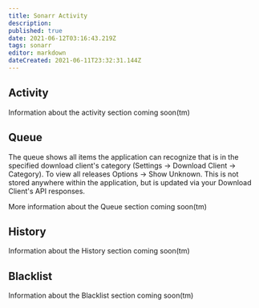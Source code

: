 ```yaml
---
title: Sonarr Activity
description: 
published: true
date: 2021-06-12T03:16:43.219Z
tags: sonarr
editor: markdown
dateCreated: 2021-06-11T23:32:31.144Z
---
```


## Activity

Information about the activity section coming soon(tm)

## Queue

The queue shows all items the application can recognize that is in the specified download client's category (Settings -> Download Client -> Category). To view all releases Options -> Show Unknown. This is not stored anywhere within the application, but is updated via your Download Client's API responses.

More information about the Queue section coming soon(tm)

## History

Information about the History section coming soon(tm)

## Blacklist

Information about the Blacklist section coming soon(tm)